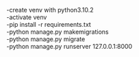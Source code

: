 -create venv with python3.10.2 <br />
-activate venv <br />
-pip install -r requirements.txt <br />
-python manage.py makemigrations <br />
-python manage.py migrate <br />
-python manage.py runserver 127.0.0.1:8000<br />
